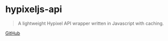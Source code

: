 # hypixeljs-api
> A lightweight Hypixel API wrapper written in Javascript with caching.

[GitHub](https://github.com/53P/hypixeljs-api)
